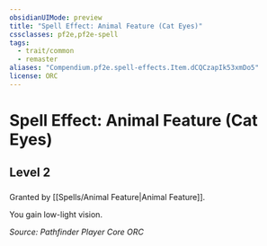 ```yaml
---
obsidianUIMode: preview
title: "Spell Effect: Animal Feature (Cat Eyes)"
cssclasses: pf2e,pf2e-spell
tags:
  - trait/common
  - remaster
aliases: "Compendium.pf2e.spell-effects.Item.dCQCzapIk53xmDo5"
license: ORC
---
```

# Spell Effect: Animal Feature (Cat Eyes)
## Level 2
### 






Granted by [[Spells/Animal Feature|Animal Feature]].

You gain low-light vision.

*Source: Pathfinder Player Core*
*ORC*